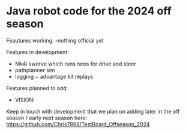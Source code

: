 # Java robot code for the 2024 off season

Feautures working:
-nothing official yet

Features in development:
- Mk4i swerve which runs neos for drive and steer
- pathplanner sim
- logging + advantage kit replays

Features planned to add:
- VISION!

Keep in touch with development that we plan on adding later in the off season / early next season here: https://github.com/Chris7898/TestBoard_Offseason_2024
